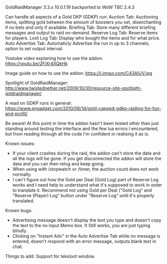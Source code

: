 GoldRaidManager 3.3.x 10.0.1.19 backported to WoW TBC 2.4.3

Can handle all aspects of a Gold DKP (GDKP) run:
Auction Tab:		Auctioning items, splitting gold between the amount of boosters you set, disenchanting if no bets and only if available. 
Briefing Tab:		Store many different briefing messages and output to raid on-demand. 
Reserve Log Tab:	Reserve items for players.
Loot Log Tab:		Display who bought the items and for what price. 
Auto Advertise Tab:	Automaticly Advertise the run in up to 3 channels, option to set output interval.

Youtube video explaning how to use the addon:
https://youtu.be/2FiXr4XQkHk

Image guide on how to use the addon:
https://i.imgur.com/C43AIUV.jpg

Spotlight of GoldRaidManager:
http://www.twistednether.net/2009/10/30/resource-site-spotlight-goldraidmanager/

A read on GDKP runs in general:
https://www.engadget.com/2010/06/14/gold-capped-gdkp-raiding-for-fun-and-profit/

Be aware! At this point in time the addon hasn't been tested other than just standing around testing the interface and the few lua errors I encountered,
but from reading through all the code I'm confident in realising it as is. 

Known issues:
* If your client crashes during the raid, the addon can't store the data and all the logs will be gone. 
  If you get disconnected the addon will store the data and you can then relog and keep going. 
* When using with /stopwatch or /timer, the auction count does not work normally.
* I can't figure out how the Gold per Deal (Gold Log) part of Reserve Log works and I need help to understand what it's supposed to work in order to translate it.
  Recommend not using Gold per Deal ("Gold Log" and "Reserve (Player) Log" button under "Reserve Log" until it's properly translated. 

Known bugs:
* Advertising message doesn't display the text you type and doesn't copy the text to the no input Memo box. It Still works, you are just typing blindly. 
* Clicking on "Instant Adv" in the Auto Advertise Tab while no message is entered, doesn't respond with an error message, outputs blank text in chat. 

Things to add:
Support for teksloot window. 